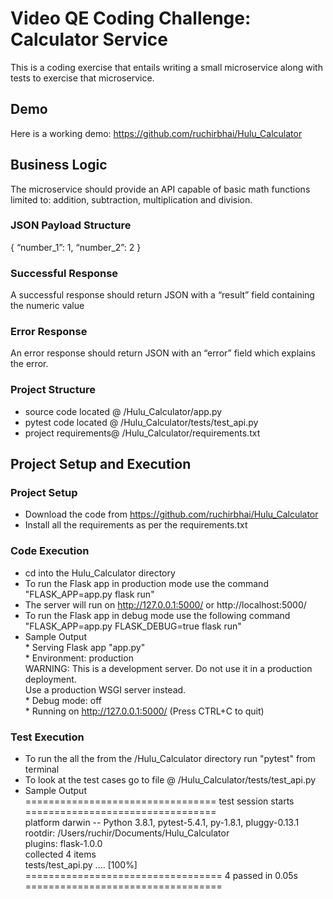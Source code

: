 # Video QE Coding Challenge: Calculator Service

 This is a coding exercise that entails writing a small microservice along with tests to exercise that microservice.

## Demo
Here is a working demo:  https://github.com/ruchirbhai/Hulu_Calculator

## Business Logic
The microservice should provide an API capable of basic math functions
limited to: addition, subtraction, multiplication and division.

### JSON Payload Structure

{
“number_1”: 1,
“number_2”: 2 }


### Successful Response
A successful response should return JSON with a “result” field containing the numeric value

### Error Response
An error response should return JSON with an “error” field which explains the error.

### Project Structure
- source code located @ /Hulu_Calculator/app.py
- pytest code located @ /Hulu_Calculator/tests/test_api.py
- project requirements@ /Hulu_Calculator/requirements.txt

## Project Setup and Execution

### Project Setup
- Download the code from  https://github.com/ruchirbhai/Hulu_Calculator
- Install all the requirements as per the requirements.txt

### Code Execution

- cd into the Hulu_Calculator directory
- To run the Flask app in production mode use the command "FLASK_APP=app.py flask run"
- The server will run on http://127.0.0.1:5000/ or http://localhost:5000/
- To run the Flask app in debug mode use the following command "FLASK_APP=app.py FLASK_DEBUG=true flask run"
- Sample Output<br />
 \* Serving Flask app "app.py"<br />
 \* Environment: production<br />
   WARNING: This is a development server. Do not use it in a production deployment.<br />
   Use a production WSGI server instead.<br />
 \* Debug mode: off<br />
 \* Running on http://127.0.0.1:5000/ (Press CTRL+C to quit)<br />

### Test Execution
 - To run the all the from the /Hulu_Calculator directory run "pytest" from terminal
 - To look at the test cases go to file @ /Hulu_Calculator/tests/test_api.py
 - Sample Output<br />
================================= test session starts =================================<br />
platform darwin -- Python 3.8.1, pytest-5.4.1, py-1.8.1, pluggy-0.13.1<br />
rootdir: /Users/ruchir/Documents/Hulu_Calculator<br />
plugins: flask-1.0.0<br />
collected 4 items<br />
tests/test_api.py ....                                                          [100%]<br />
================================== 4 passed in 0.05s ==================================<br />